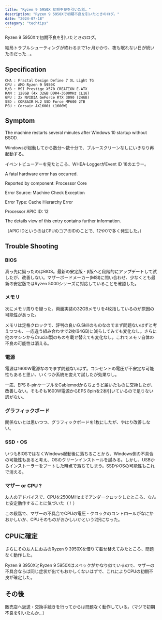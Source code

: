 ```yaml
---
title: "Ryzen 9 5950X 初期不良を引いた話。"
description: "Ryzen 9 5950Xで初期不良を引いたときのログ。"
date: "2024-07-18"
category: "techtips"
---
```


Ryzen 9 5950Xで初期不良を引いたときのログ。

結局トラブルシューティングが終わるまで1ヶ月かかり、夜も眠れない日が続いたのだった…。

## Specification

```plaintext
CHA : Fractal Design Define 7 XL Light TG
CPU : AMD Ryzen 9 5950X
M/B : MSI Prestige X570 CREATION E-ATX
RAM : 128GB (4x 32GB DDR4-3600MHz CL18)
GPU : 2x NVIDIA GeForce RTX 3090 (24GB)
SSD : CORSAIR M.2 SSD Force MP600 2TB
PSU : Corsair AX1600i (1600W)
```

## Symptom

The machine restarts several minutes after Windows 10 startup without BSOD.

Windowsが起動してから数分～数十分で、ブルースクリーンなしにいきなり再起動する。

イベントビューアーを見たところ、WHEA-LoggerがEvent ID 18のエラー。

A fatal hardware error has occurred.

Reported by component: Processor Core

Error Source: Machine Check Exception

Error Type: Cache Hierarchy Error

Processor APIC ID: 12

The details view of this entry contains further information.

（APIC IDというのはCPUのコアのIDのことで、12や0で多く発生した。）

## Trouble Shooting

### BIOS

真っ先に疑ったのはBIOS。最新の安定版・β版へと段階的にアップデートして試したが、改善しない。マザーボードメーカー(MSI)に問い合わせ、少なくとも最新の安定版ではRyzen 5000シリーズに対応していることを確認した。

### メモリ

次にメモリ周りを疑った。両面実装の32GBメモリを4枚指しているのが原因の可能性があった。

メモリは定格クロックで、評判の良いG.Skillのものなのでまず問題ないはずと考えつつも、一応違う組み合わせで2枚(64GB)に減らしてみても変化なし。さらに他のマシンからCrucial製のものを載せ替えても変化なし。これでメモリ自体の不良の可能性は消える。

### 電源

電源は1600W電源なのでまず問題ないはず。コンセントの電圧が不安定な可能性もあると思い、いくつか系統を変えて試したが効果なし。

一応、EPS 8-pinケーブルをCablemodからちょうど届いたものに交換したが、改善しない。そもそも1600W電源からEPS 8pinを2本引いているので足りない訳がない。

### グラフィックボード

関係ないとは思いつつ、グラフィックボードを1枚にしたが、やはり改善しない。

### SSD・OS

いつもBIOSではなくWindows起動後に落ちることから、Windows側の不具合の可能性もあると考え、OSのクリーンインストールを試みる。しかし、USBからインストーラーをブートした時点で落ちてしまう。SSDやOSの可能性もこれで消える。

### マザー or CPU ?

友人のアドバイスで、CPUを2500MHzまでアンダークロックしたところ、なんと安定動作することに気づいた（！）

この段階で、マザーの不具合でCPUの電圧・クロックのコントロールがなにかおかしいか、CPUそのものがおかしいかという2択になった。

## CPUに確定

さらにその友人にお古のRyzen 9 3950Xを借りて載せ替えてみたところ、問題なく動作した。

Ryzen 9 3950XとRyzen 9 5950Xはスペックがかなり似ているので、マザーの不具合ならば同じ症状が出てもおかしくないはずで、これによりCPUの初期不良が確定した。

## その後

販売店へ返送・交換手続きを行ってからは問題なく動作している。（マジで初期不良を引いたんか...）

